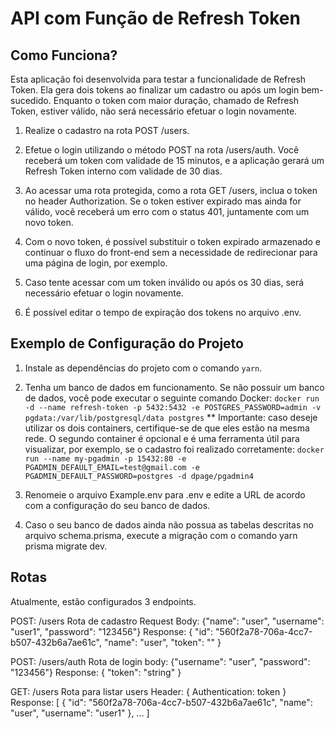 # API com Função de Refresh Token

## Como Funciona?

Esta aplicação foi desenvolvida para testar a funcionalidade de Refresh Token. Ela gera dois tokens ao finalizar um cadastro ou após um login bem-sucedido. Enquanto o token com maior duração, chamado de Refresh Token, estiver válido, não será necessário efetuar o login novamente.

1. Realize o cadastro na rota POST /users.

2. Efetue o login utilizando o método POST na rota /users/auth. Você receberá um token com validade de 15 minutos, e a aplicação gerará um Refresh Token interno com validade de 30 dias.

3. Ao acessar uma rota protegida, como a rota GET /users, inclua o token no header Authorization. Se o token estiver expirado mas ainda for válido, você receberá um erro com o status 401, juntamente com um novo token.

4. Com o novo token, é possível substituir o token expirado armazenado e continuar o fluxo do front-end sem a necessidade de redirecionar para uma página de login, por exemplo.

5. Caso tente acessar com um token inválido ou após os 30 dias, será necessário efetuar o login novamente.

6. É possível editar o tempo de expiração dos tokens no arquivo .env.

## Exemplo de Configuração do Projeto

1. Instale as dependências do projeto com o comando `yarn`.

2. Tenha um banco de dados em funcionamento.
   Se não possuir um banco de dados, você pode executar o seguinte comando Docker:
	`docker run -d --name refresh-token -p 5432:5432 -e POSTGRES_PASSWORD=admin -v pgdata:/var/lib/postgresql/data postgres`
	** Importante: caso deseje utilizar os dois containers, certifique-se de que eles estão na mesma rede.
O segundo container é opcional e é uma ferramenta útil para visualizar, por exemplo, se o cadastro foi realizado corretamente:
	`docker run --name my-pgadmin -p 15432:80 -e PGADMIN_DEFAULT_EMAIL=test@gmail.com -e PGADMIN_DEFAULT_PASSWORD=postgres -d dpage/pgadmin4`
	
3. Renomeie o arquivo Example.env para .env e edite a URL de acordo com a configuração do seu banco de dados.

4. Caso o seu banco de dados ainda não possua as tabelas descritas no arquivo schema.prisma, execute a migração com o comando yarn prisma migrate dev.

## Rotas

Atualmente, estão configurados 3 endpoints.

POST: /users
Rota de cadastro
Request Body: {"name": "user", "username": "user1", "password": "123456"}
Response: {
"id": "560f2a78-706a-4cc7-b507-432b6a7ae61c",
"name": "user",
"token": ""
}

POST: /users/auth
Rota de login
body: {"username": "user", "password": "123456"}
Response: { "token": "string" }

GET: /users
Rota para listar users
Header: { Authentication: token }
Response: [
{
"id": "560f2a78-706a-4cc7-b507-432b6a7ae61c",
"name": "user",
"username": "user1"
}, ... ]
